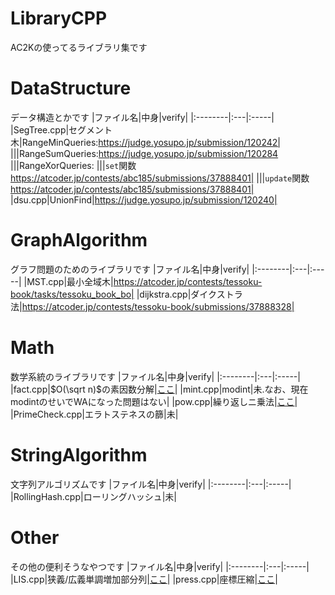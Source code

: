 # LibraryCPP
AC2Kの使ってるライブラリ集です
# DataStructure
データ構造とかです
|ファイル名|中身|verify|
|:--------|:---|:-----|
|SegTree.cpp|セグメント木|RangeMinQueries:https://judge.yosupo.jp/submission/120242|
|||RangeSumQueries:https://judge.yosupo.jp/submission/120284
|||RangeXorQueries:
|||`set`関数 https://atcoder.jp/contests/abc185/submissions/37888401|
|||`update`関数 https://atcoder.jp/contests/abc185/submissions/37888401|
|dsu.cpp|UnionFind|https://judge.yosupo.jp/submission/120240|
# GraphAlgorithm
グラフ問題のためのライブラリです
|ファイル名|中身|verify|
|:--------|:---|:-----|
|MST.cpp|最小全域木|https://atcoder.jp/contests/tessoku-book/tasks/tessoku_book_bo|
|dijkstra.cpp|ダイクストラ法|https://atcoder.jp/contests/tessoku-book/submissions/37888328|
# Math
数学系統のライブラリです
|ファイル名|中身|verify|
|:--------|:---|:-----|
|fact.cpp|$O(\sqrt n)$の素因数分解|[ここ](https://onlinejudge.u-aizu.ac.jp/status/users/ac2000_/submissions/1/NTL_1_A/judge/7312275/C++17)|
|mint.cpp|modint|未.なお、現在modintのせいでWAになった問題はない|
|pow.cpp|繰り返しニ乗法|[ここ](https://onlinejudge.u-aizu.ac.jp/status/users/ac2000_/submissions/1/NTL_1_B/judge/7312276/C++17)|
|PrimeCheck.cpp|エラトステネスの篩|未|
# StringAlgorithm
文字列アルゴリズムです
|ファイル名|中身|verify|
|:--------|:---|:-----|
|RollingHash.cpp|ローリングハッシュ|未|
# Other
その他の便利そうなやつです
|ファイル名|中身|verify|
|:--------|:---|:-----|
|LIS.cpp|狭義/広義単調増加部分列|[ここ](https://atcoder.jp/contests/tessoku-book/submissions/37889774)|
|press.cpp|座標圧縮|[ここ](https://atcoder.jp/contests/abc036/submissions/37889808)|
